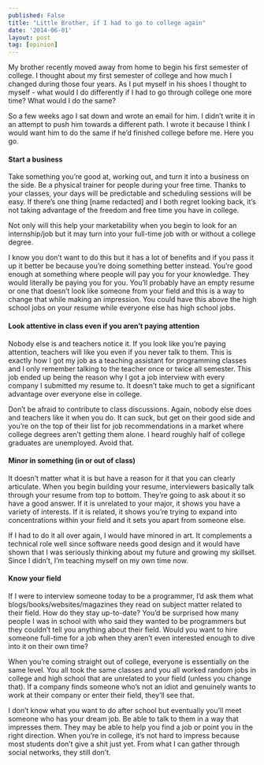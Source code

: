 ```yaml
---
published: False
title: "Little Brother, if I had to go to college again"
date: '2014-06-01'
layout: post
tag: [opinion]
---
```


My brother recently moved away from home to begin his first semester of college. I thought about my first semester of college and how much I changed during those four years. As I put myself in his shoes I thought to myself - what would I do differently if I had to go through college one more time? What would I do the same?

So a few weeks ago I sat down and wrote an email for him. I didn’t write it in an attempt to push him towards a different path. I wrote it because I think I would want him to do the same if he’d finished college before me. Here you go.

#### Start a business

Take something you’re good at, working out, and turn it into a business on the side. Be a physical trainer for people during your free time. Thanks to your classes, your days will be predictable and scheduling sessions will be easy. If there’s one thing [name redacted] and I both regret looking back, it’s not taking advantage of the freedom and free time you have in college.

Not only will this help your marketability when you begin to look for an internship/job but it may turn into your full-time job with or without a college degree.

I know you don’t want to do this but it has a lot of benefits and if you pass it up it better be because you’re doing something better instead. You’re good enough at something where people will pay you for your knowledge. They would literally be paying you for you. You’ll probably have an empty resume or one that doesn’t look like someone from your field and this is a way to change that while making an impression. You could have this above the high school jobs on your resume while everyone else has high school jobs.

#### Look attentive in class even if you aren’t paying attention

Nobody else is and teachers notice it. If you look like you’re paying attention, teachers will like you even if you never talk to them. This is exactly how I got my job as a teaching assistant for programming classes and I only remember talking to the teacher once or twice all semester. This job ended up being the reason why I got a job interview with every company I submitted my resume to. It doesn’t take much to get a significant advantage over everyone else in college.

Don’t be afraid to contribute to class discussions. Again, nobody else does and teachers like it when you do. It can suck, but get on their good side and you’re on the top of their list for job recommendations in a market where college degrees aren’t getting them alone. I heard roughly half of college graduates are unemployed. Avoid that.

#### Minor in something (in or out of class)

It doesn’t matter what it is but have a reason for it that you can clearly articulate. When you begin building your resume, interviewers basically talk through your resume from top to bottom. They’re going to ask about it so have a good answer. If it is unrelated to your major, it shows you have a variety of interests. If it is related, it shows you’re trying to expand into concentrations within your field and it sets you apart from someone else.

If I had to do it all over again, I would have minored in art. It complements a technical role well since software needs good design and it would have shown that I was seriously thinking about my future and growing my skillset. Since I didn’t, I’m teaching myself on my own time now.

#### Know your field

If I were to interview someone today to be a programmer, I’d ask them what blogs/books/websites/magazines they read on subject matter related to their field. How do they stay up-to-date? You’d be surprised how many people I was in school with who said they wanted to be programmers but they couldn’t tell you anything about their field. Would you want to hire someone full-time for a job when they aren’t even interested enough to dive into it on their own time?

When you’re coming straight out of college, everyone is essentially on the same level. You all took the same classes and you all worked random jobs in college and high school that are unrelated to your field (unless you change that). If a company finds someone who’s not an idiot and genuinely wants to work at their company or enter their field, they’ll see that.

I don’t know what you want to do after school but eventually you’ll meet someone who has your dream job. Be able to talk to them in a way that impresses them. They may be able to help you find a job or point you in the right direction. When you’re in college, it’s not hard to impress because most students don’t give a shit just yet. From what I can gather through social networks, they still don’t.
